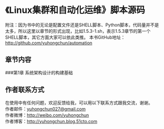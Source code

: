 
《Linux集群和自动化运维》脚本源码
========================================
附注：因为书中的无论是配置文件还是SHELL脚本、Python脚本，代码量并不是太多，所以这里以章节的形式出现，比如1.5.3-1.sh，表示1.5.3章节的第一个SHELL脚本，其它方面大家可以依此类推。
本书GitHub地址：http://github.com/yuhongchun/automation

章节内容
----------------------------------------
###第1章  系统架构设计的构建基础<br>


作者联系方式
-----------------------------------------
在使用中有任何问题，欢迎反馈给我，可以用以下联系方式跟我交流，谢谢。<br> 
作者邮件：yuhongchun027@gmail.com<br> 
作者微博：http://weibo.com/yuhongchun<br> 
作者博客：http://yuhongchun.blog.51cto.com<br> 

